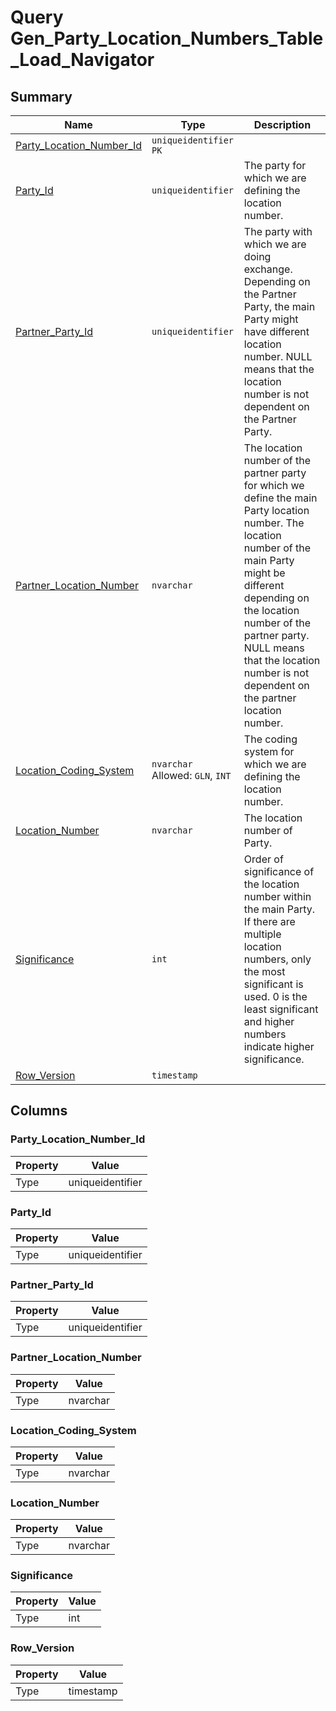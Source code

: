 # Query Gen_Party_Location_Numbers_Table_Load_Navigator


## Summary

| Name | Type | Description |
| - | - | --- |
|[Party_Location_Number_Id](#party_location_number_id)|`uniqueidentifier` `PK`||
|[Party_Id](#party_id)|`uniqueidentifier` |The party for which we are defining the location number.|
|[Partner_Party_Id](#partner_party_id)|`uniqueidentifier` |The party with which we are doing exchange. Depending on the Partner Party, the main Party might have different location number. NULL means that the location number is not dependent on the Partner Party.|
|[Partner_Location_Number](#partner_location_number)|`nvarchar` |The location number of the partner party for which we define the main Party location number. The location number of the main Party might be different depending on the location number of the partner party. NULL means that the location number is not dependent on the partner location number.|
|[Location_Coding_System](#location_coding_system)|`nvarchar` Allowed: `GLN`, `INT`|The coding system for which we are defining the location number.|
|[Location_Number](#location_number)|`nvarchar` |The location number of Party.|
|[Significance](#significance)|`int` |Order of significance of the location number within the main Party. If there are multiple location numbers, only the most significant is used. 0 is the least significant and higher numbers indicate higher significance.|
|[Row_Version](#row_version)|`timestamp` ||

## Columns

### Party_Location_Number_Id

| Property | Value |
| - | - |
|Type|uniqueidentifier|

### Party_Id

| Property | Value |
| - | - |
|Type|uniqueidentifier|

### Partner_Party_Id

| Property | Value |
| - | - |
|Type|uniqueidentifier|

### Partner_Location_Number

| Property | Value |
| - | - |
|Type|nvarchar|

### Location_Coding_System

| Property | Value |
| - | - |
|Type|nvarchar|

### Location_Number

| Property | Value |
| - | - |
|Type|nvarchar|

### Significance

| Property | Value |
| - | - |
|Type|int|

### Row_Version

| Property | Value |
| - | - |
|Type|timestamp|



